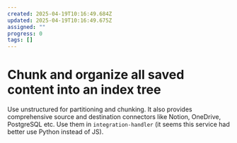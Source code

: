 ```yaml
---
created: 2025-04-19T10:16:49.684Z
updated: 2025-04-19T10:16:49.675Z
assigned: ""
progress: 0
tags: []
---
```


# Chunk and organize all saved content into an index tree

Use unstructured for partitioning and chunking. It also provides comprehensive source and destination connectors like Notion, OneDrive, PostgreSQL etc. Use them in `integration-handler` (it seems this service had better use Python instead of JS).
